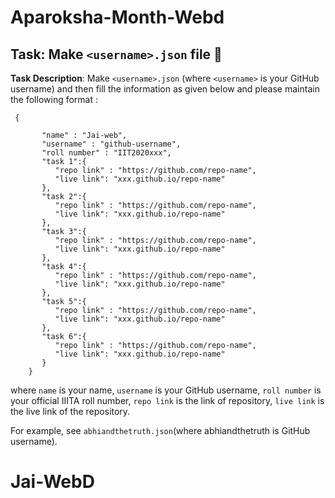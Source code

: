 # Aparoksha-Month-Webd

## Task: Make `<username>.json` file 📣 

**Task Description**: Make `<username>.json` (where `<username>` is your GitHub username) and then fill the information as given below and please maintain the following format :

```
 {

       "name" : "Jai-web",
       "username" : "github-username",
       "roll number" : "IIT2020xxx",
       "task 1":{
          "repo link" : "https://github.com/repo-name",
          "live link": "xxx.github.io/repo-name"
       },
       "task 2":{
          "repo link" : "https://github.com/repo-name",
          "live link": "xxx.github.io/repo-name"
       },
       "task 3":{
          "repo link" : "https://github.com/repo-name",
          "live link": "xxx.github.io/repo-name"
       },
       "task 4":{
          "repo link" : "https://github.com/repo-name",
          "live link": "xxx.github.io/repo-name"
       },
       "task 5":{
          "repo link" : "https://github.com/repo-name",
          "live link": "xxx.github.io/repo-name"
       },
       "task 6":{
          "repo link" : "https://github.com/repo-name",
          "live link": "xxx.github.io/repo-name"
       }
    }
```

where `name` is your name,
      `username` is your GitHub username,
      `roll number` is your official IIITA roll number,
      `repo link` is the link of repository,
      `live link` is the live link of the repository.
      
For example, see `abhiandthetruth.json`(where abhiandthetruth is GitHub username).

# Jai-WebD
